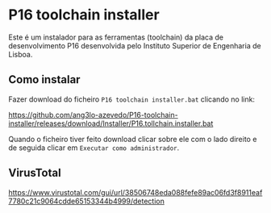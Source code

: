 # P16 toolchain installer
Este é um instalador para as ferramentas (toolchain) da placa de desenvolvimento P16 desenvolvida pelo Instituto Superior de Engenharia de Lisboa.

## Como instalar
Fazer download do ficheiro `P16 toolchain installer.bat` clicando no link:

https://github.com/ang3lo-azevedo/P16-toolchain-installer/releases/download/Installer/P16.tollchain.installer.bat

Quando o ficheiro tiver feito download clicar sobre ele com o lado direito e de seguida clicar em `Executar como administrador`.


## VirusTotal
https://www.virustotal.com/gui/url/38506748eda088fefe89ac06fd3f8911eaf7780c21c9064cdde65153344b4999/detection
